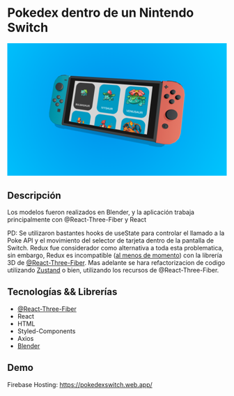 # Pokedex dentro de un Nintendo Switch 
![Image Description](./public/cover.PNG)

## **Descripción**
Los modelos fueron realizados en Blender, y la aplicación trabaja principalmente con @React-Three-Fiber y React

PD: Se utilizaron bastantes hooks de useState para controlar el llamado a la Poke API y el movimiento del selector de tarjeta dentro de la pantalla de Switch. Redux fue considerador como alternativa a toda esta problematica, sin embargo, Redux es incompatible ([al menos de momento](https://docs.pmnd.rs/react-three-fiber/advanced/gotchas)) con la librería 3D de [@React-Three-Fiber](https://docs.pmnd.rs/react-three-fiber/getting-started/introduction). Mas adelante se hara refactorizacion de codigo utilizando [Zustand](https://github.com/pmndrs/zustand) o bien, utilizando los recursos de @React-Three-Fiber. 

## **Tecnologías && Librerías**
- [@React-Three-Fiber](https://docs.pmnd.rs/react-three-fiber/getting-started/introduction)
 - React  
 - HTML  
 - Styled-Components
 - Axios
 - [Blender](https://www.blender.org/)


## Demo 
Firebase Hosting: https://pokedexswitch.web.app/
